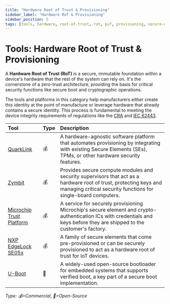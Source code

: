 ```yaml
---
title: "Hardware Root of Trust & Provisioning"
sidebar_label: "Hardware RoT & Provisioning"
sidebar_position: 5
tags: [tools, hardware, root-of-trust, rot, puf, provisioning, secure-element]
---
```

# Tools: Hardware Root of Trust & Provisioning

A **Hardware Root of Trust (RoT)** is a secure, immutable foundation within a device's hardware that the rest of the system can rely on. It's the cornerstone of a zero-trust architecture, providing the basis for critical security functions like secure boot and cryptographic operations.

The tools and platforms in this category help manufacturers either create this identity at the point of manufacture or leverage hardware that already contains a secure identity. This process is fundamental to meeting the device integrity requirements of regulations like the [CRA][cra_annexI] and [IEC 62443][iec_62443].

| Tool | Type | Description |
| :--- | :--- | :--- |
| [QuarkLink](https://www.cryptoquantique.com/products/quarklink/) | 💰 | A hardware-agnostic software platform that automates provisioning by integrating with existing Secure Elements (SEs), TPMs, or other hardware security features. |
| [Zymbit](https://www.zymbit.com/) | 💰 | Provides secure compute modules and security supervisors that act as a hardware root of trust, protecting keys and managing critical security functions for single-board computers. |
| [Microchip Trust Platform](https://www.microchip.com/en-us/products/security/trust-platform) | 💰 | A service for securely provisioning Microchip's secure element and crypto-authentication ICs with credentials and keys before they are shipped to the customer's factory. |
| [NXP EdgeLock SE05x](https://www.nxp.com/products/security-and-authentication/authentication/edgelock-se050-plug-trust-secure-element-family:SE050) | 💰 | A family of secure elements that come pre-provisioned or can be securely provisioned to act as a hardware root of trust for IoT devices. |
| [U-Boot](https://www.denx.de/wiki/U-Boot) | 🐙 | A widely-used open-source bootloader for embedded systems that supports verified boot, a key part of a secure boot implementation. |

<!-- vale off -->
*Type: 💰=Commercial, 🐙=Open-Source*
<!-- vale on -->

<!-- Citations -->
[cra_annexI]: https://eur-lex.europa.eu/legal-content/EN/TXT/?uri=CELEX:02024R2847-20241120#anx_I "CRA Annex I – Essential cybersecurity requirements"
[iec_62443]: ../../docs/standards/global/iec62443-overview.md
